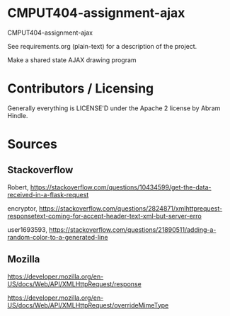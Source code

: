 CMPUT404-assignment-ajax
==============================

CMPUT404-assignment-ajax

See requirements.org (plain-text) for a description of the project.

Make a shared state AJAX drawing program

Contributors / Licensing
========================

Generally everything is LICENSE'D under the Apache 2 license by Abram Hindle.


Sources
=======

## Stackoverflow
Robert, https://stackoverflow.com/questions/10434599/get-the-data-received-in-a-flask-request

encryptor, https://stackoverflow.com/questions/2824871/xmlhttprequest-responsetext-coming-for-accept-header-text-xml-but-server-erro

user1693593, https://stackoverflow.com/questions/21890511/adding-a-random-color-to-a-generated-line

## Mozilla 
https://developer.mozilla.org/en-US/docs/Web/API/XMLHttpRequest/response

https://developer.mozilla.org/en-US/docs/Web/API/XMLHttpRequest/overrideMimeType